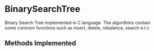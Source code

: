# BinarySearchTree
Binary Search Tree implemented in C language. The algorithms contain some common functions such as insert, delete, rebalance, search e.t.c
## Methods Implemented
